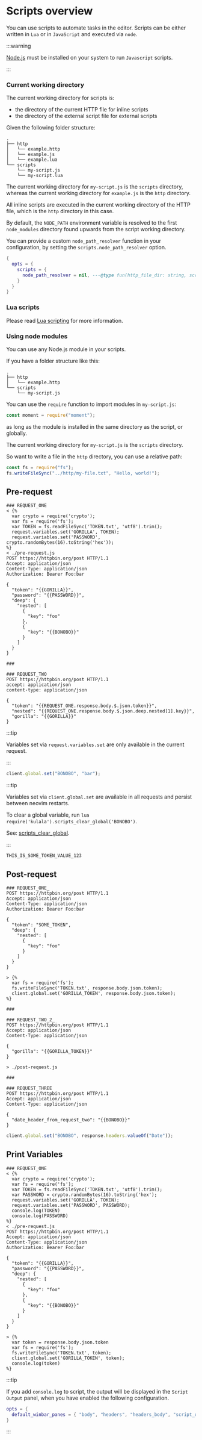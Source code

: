# Scripts overview

You can use scripts to automate tasks in the editor.
Scripts can be either written in `Lua` or in `JavaScript` and executed via `node`.

:::warning

[Node.js](https://nodejs.org) must be installed on your system to run `Javascript` scripts.

:::

### Current working directory

The current working directory for scripts is:

- the directory of the current HTTP file for inline scripts
- the directory of the external script file for external scripts

Given the following folder structure:

```plaintext
.
├── http
│   └── example.http
│   └── example.js
│   └── example.lua
└── scripts
    └── my-script.js
    └── my-script.lua
```

The current working directory for `my-script.js` is the `scripts` directory,
whereas the current working directory for `example.js` is the `http` directory.

All inline scripts are executed in the
current working directory of the HTTP file,
which is the `http` directory in this case.

By default, the `NODE_PATH` environment variable is resolved to the first `node_modules` directory found upwards from the script working directory.

You can provide a custom `node_path_resolver` function in your configuration, by setting the `scripts.node_path_resolver` option.

```lua
{
  opts = {
    scripts = {
      node_path_resolver = nil, ---@type fun(http_file_dir: string, script_file_dir: string, script_data: ScriptData): string|nil
    }
  }
}

```
### Lua scripts

Please read [Lua scripting](./lua-scripts) for more information.

### Using node modules

You can use any Node.js module in your scripts.

If you have a folder structure like this:

```plaintext
.
├── http
│   └── example.http
└── scripts
    └── my-script.js
```

You can use the `require` function to import modules in `my-script.js`:

```javascript
const moment = require("moment");
```

as long as the module is installed in the
same directory as the script, or globally.

The current working directory for `my-script.js` is the `scripts` directory.

So want to write a file in the `http` directory, you can use a relative path:

```javascript
const fs = require("fs");
fs.writeFileSync("../http/my-file.txt", "Hello, world!");
```
## Pre-request

```http title="./pre-request-example.http"
### REQUEST_ONE
< {%
  var crypto = require('crypto');
  var fs = require('fs');
  var TOKEN = fs.readFileSync('TOKEN.txt', 'utf8').trim();
  request.variables.set('GORILLA', TOKEN);
  request.variables.set('PASSWORD', crypto.randomBytes(16).toString('hex'));
%}
< ./pre-request.js
POST https://httpbin.org/post HTTP/1.1
Accept: application/json
Content-Type: application/json
Authorization: Bearer Foo:bar

{
  "token": "{{GORILLA}}",
  "password": "{{PASSWORD}}",
  "deep": {
    "nested": [
      {
        "key": "foo"
      },
      {
        "key": "{{BONOBO}}"
      }
    ]
  }
}

###

### REQUEST_TWO
POST https://httpbin.org/post HTTP/1.1
accept: application/json
content-type: application/json

{
  "token": "{{REQUEST_ONE.response.body.$.json.token}}",
  "nested": "{{REQUEST_ONE.response.body.$.json.deep.nested[1].key}}",
  "gorilla": "{{GORILLA}}"
}
```

:::tip

Variables set via `request.variables.set` are
only available in the current request.

:::

```javascript title="./pre-request.js"
client.global.set("BONOBO", "bar");
```

:::tip

Variables set via `client.global.set` are available in all requests and
persist between neovim restarts.

To clear a global variable,
run `lua require('kulala').scripts_clear_global('BONOBO')`.

See: [scripts_clear_global](../usage/public-methods#scripts_clear_global).

:::

```text title="./TOKEN.txt"
THIS_IS_SOME_TOKEN_VALUE_123
```

## Post-request

```http title="./post-request-example.http"
### REQUEST_ONE_
POST https://httpbin.org/post HTTP/1.1
Accept: application/json
Content-Type: application/json
Authorization: Bearer Foo:bar

{
  "token": "SOME_TOKEN",
  "deep": {
    "nested": [
      {
        "key": "foo"
      }
    ]
  }
}

> {%
  var fs = require('fs');
  fs.writeFileSync('TOKEN.txt', response.body.json.token);
  client.global.set('GORILLA_TOKEN', response.body.json.token);
%}

###

### REQUEST_TWO_2_
POST https://httpbin.org/post HTTP/1.1
Accept: application/json
Content-Type: application/json

{
  "gorilla": "{{GORILLA_TOKEN}}"
}

> ./post-request.js

###

### REQUEST_THREE
POST https://httpbin.org/post HTTP/1.1
Accept: application/json
Content-Type: application/json

{
  "date_header_from_request_two": "{{BONOBO}}"
}
```

```javascript title="./post-request.js"
client.global.set("BONOBO", response.headers.valueOf("Date"));
```

## Print Variables

```http title="./pre-request-example.http"
### REQUEST_ONE
< {%
  var crypto = require('crypto');
  var fs = require('fs');
  var TOKEN = fs.readFileSync('TOKEN.txt', 'utf8').trim();
  var PASSWORD = crypto.randomBytes(16).toString('hex');
  request.variables.set('GORILLA', TOKEN);
  request.variables.set('PASSWORD', PASSWORD);
  console.log(TOKEN)
  console.log(PASSWORD)
%}
< ./pre-request.js
POST https://httpbin.org/post HTTP/1.1
Accept: application/json
Content-Type: application/json
Authorization: Bearer Foo:bar

{
  "token": "{{GORILLA}}",
  "password": "{{PASSWORD}}",
  "deep": {
    "nested": [
      {
        "key": "foo"
      },
      {
        "key": "{{BONOBO}}"
      }
    ]
  }
}

> {%
  var token = response.body.json.token
  var fs = require('fs');
  fs.writeFileSync('TOKEN.txt', token);
  client.global.set('GORILLA_TOKEN', token);
  console.log(token)
%}
```

:::tip

If you add `console.log` to script,
the output will be displayed in the `Script Output` panel,
when you have enabled the following configuration.

```lua
opts = {
  default_winbar_panes = { "body", "headers", "headers_body", "script_output" },
}
```

:::
